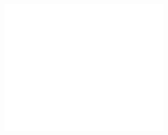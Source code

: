 <div align="center">
	<br>
	<a href="#">
		<img src="content.svg" width="800" height="400" alt="sauvageb">
	</a>
	<br>
</div>